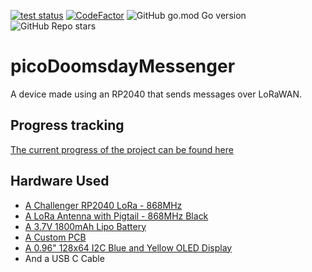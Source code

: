 [![test status](https://github.com/headblockhead/picoDoomsdayMessenger/actions/workflows/go.yml/badge.svg)](https://github.com/headblockhead/picoDoomsdayMessenger/actions/)
[![CodeFactor](https://www.codefactor.io/repository/github/headblockhead/picodoomsdaymessenger/badge)](https://www.codefactor.io/repository/github/headblockhead/picodoomsdaymessenger)
![GitHub go.mod Go version](https://img.shields.io/github/go-mod/go-version/headblockhead/picoDoomsdayMessenger)
![GitHub Repo stars](https://img.shields.io/github/stars/headblockhead/picoDoomsdayMessenger?style=social)
# picoDoomsdayMessenger
A device made using an RP2040 that sends messages over LoRaWAN.

## Progress tracking
[The current progress of the project can be found here](https://github.com/headblockhead/picoDoomsdayMessenger/projects)

## Hardware Used
* [A Challenger RP2040 LoRa - 868MHz](https://thepihut.com/products/challenger-rp2040-lora-868mhz)
* [A LoRa Antenna with Pigtail - 868MHz Black](https://thepihut.com/products/lora-antenna-with-pigtail-868mhz-black)
* [A 3.7V 1800mAh Lipo Battery](https://www.amazon.co.uk/dp/B095VQRW73/)
* [A Custom PCB](/pcb/)
* [A 0.96" 128x64 I2C Blue and Yellow OLED Display](https://www.amazon.co.uk/dp/B08FD643VZ)
* And a USB C Cable